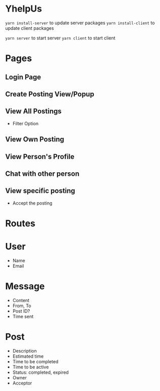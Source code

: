 # YhelpUs
`yarn install-server` to update server packages
`yarn install-client` to update client packages

`yarn server` to start server
`yarn client` to start client

# Pages
## Login Page
## Create Posting View/Popup
## View All Postings
* Filter Option
## View Own Posting
## View Person's Profile
## Chat with other person
## View specific posting
* Accept the posting


# Routes
# User
* Name
* Email 

# Message
* Content
* From, To
* Post ID?
* Time sent

# Post
* Description
* Estimated time
* Time to be completed
* Time to be active
* Status: completed, expired
* Owner
* Acceptor
